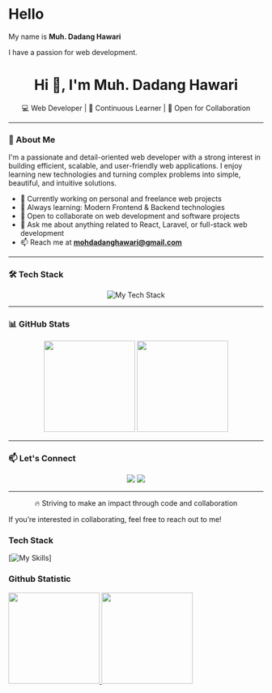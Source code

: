 # Hello 

My name is <strong>Muh. Dadang Hawari</strong> 

I have a passion for web development.<h1 align="center">Hi 👋, I'm Muh. Dadang Hawari</h1>
<p align="center">💻 Web Developer | 🧠 Continuous Learner | 🤝 Open for Collaboration</p>

---

### 🚀 About Me

I'm a passionate and detail-oriented web developer with a strong interest in building efficient, scalable, and user-friendly web applications. I enjoy learning new technologies and turning complex problems into simple, beautiful, and intuitive solutions.

- 🔭 Currently working on personal and freelance web projects
- 🌱 Always learning: Modern Frontend & Backend technologies
- 👯 Open to collaborate on web development and software projects
- 💬 Ask me about anything related to React, Laravel, or full-stack web development
- 📫 Reach me at **mohdadanghawari@gmail.com**

---

### 🛠️ Tech Stack

<p align="center">
  <img src="https://skillicons.dev/icons?i=js,laravel,react,redux,vite,html,css,java,php,mysql,tailwind,bootstrap,jquery,python,cpp,firebase,androidstudio,netlify,vercel&perline=10" alt="My Tech Stack" />
</p>

---

### 📊 GitHub Stats

<p align="center">
  <img src="https://github-readme-stats-eight-theta.vercel.app/api?username=dadang-hawari&show_icons=true&theme=algolia&include_all_commits=true&count_private=true" height="180em" />
  <img src="https://github-readme-stats-eight-theta.vercel.app/api/top-langs/?username=dadang-hawari&layout=compact&langs_count=8&theme=algolia" height="180em" />
</p>

---

### 📫 Let's Connect

<p align="center">
  <a href="mailto:mohdadanghawari@gmail.com"><img src="https://img.shields.io/badge/Email-%23EA4335.svg?&style=for-the-badge&logo=gmail&logoColor=white"/></a>
<!--   <a href="https://www.linkedin.com/in/your-linkedin/" target="_blank"><img src="https://img.shields.io/badge/LinkedIn-%230077B5.svg?&style=for-the-badge&logo=linkedin&logoColor=white"/></a> -->
  <a href="https://github.com/dadang-hawari" target="_blank"><img src="https://img.shields.io/badge/GitHub-%2312100E.svg?&style=for-the-badge&logo=github&logoColor=white"/></a>
</p>

---

<p align="center">🔥 Striving to make an impact through code and collaboration</p>


If you’re interested in collaborating, feel free to reach out to me!

 
### Tech Stack
[![My Skills](https://skillicons.dev/icons?i=js,laravel,react,redux,vite,html,css,java,php,mysql,tailwind,bootstrap,jquery,python,cpp,firebase,androidstudio,netlify,vercel&perline=10)]


### Github Statistic
<p align="left">
<a href="https://github.com/dadang-hawari">
  <img height="180em" src="https://github-readme-stats-eight-theta.vercel.app/api?username=dadang-hawari&show_icons=true&theme=algolia&include_all_commits=true&count_private=true"/>
  <img height="180em" src="https://github-readme-stats-eight-theta.vercel.app/api/top-langs/?username=dadang-hawari&layout=compact&langs_count=8&theme=algolia"/>
</a>
</p>


